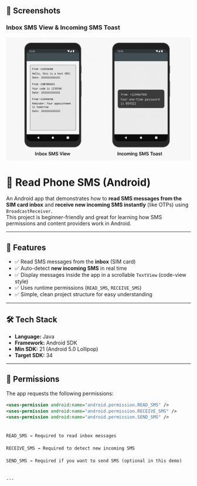 ## 📸 Screenshots

### Inbox SMS View & Incoming SMS Toast

![Screenshot](https://github.com/abdullah-al-shafi/Read-Phone-SMS/blob/b2a86b5b901e98f0f2e418a15e23acda331d8b9e/screenshots/screenshot.png?raw=true)

# 📱 Read Phone SMS (Android)

An Android app that demonstrates how to **read SMS messages from the SIM card inbox** and **receive new incoming SMS instantly** (like OTPs) using `BroadcastReceiver`.  
This project is beginner-friendly and great for learning how SMS permissions and content providers work in Android.  

---

## 🚀 Features
- ✅ Read SMS messages from the **inbox** (SIM card)  
- ✅ Auto-detect **new incoming SMS** in real time  
- ✅ Display messages inside the app in a scrollable `TextView` (code-view style)  
- ✅ Uses runtime permissions (`READ_SMS`, `RECEIVE_SMS`)  
- ✅ Simple, clean project structure for easy understanding  

---

## 🛠️ Tech Stack
- **Language:** Java  
- **Framework:** Android SDK  
- **Min SDK:** 21 (Android 5.0 Lollipop)  
- **Target SDK:** 34  

---

## 🔑 Permissions
The app requests the following permissions:

```xml
<uses-permission android:name="android.permission.READ_SMS" />
<uses-permission android:name="android.permission.RECEIVE_SMS" />
<uses-permission android:name="android.permission.SEND_SMS" />


READ_SMS → Required to read inbox messages

RECEIVE_SMS → Required to detect new incoming SMS

SEND_SMS → Required if you want to send SMS (optional in this demo)


---






